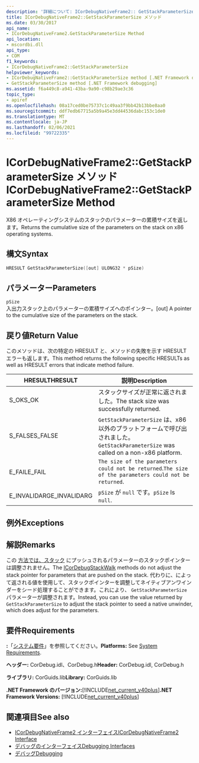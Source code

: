 ```yaml
---
description: '詳細について: ICorDebugNativeFrame2:: GetStackParameterSize メソッド'
title: ICorDebugNativeFrame2::GetStackParameterSize メソッド
ms.date: 03/30/2017
api_name:
- ICorDebugNativeFrame2.GetStackParameterSize Method
api_location:
- mscordbi.dll
api_type:
- COM
f1_keywords:
- ICorDebugNativeFrame2::GetStackParameterSize
helpviewer_keywords:
- ICorDebugNativeFrame2::GetStackParameterSize method [.NET Framework debugging]
- GetStackParameterSize method [.NET Framework debugging]
ms.assetid: f6a449c8-a941-43ba-9a90-c98b29ae3c36
topic_type:
- apiref
ms.openlocfilehash: 08a17ced0be75737c1c49aa3f9bb42b13bbe8aa0
ms.sourcegitcommit: ddf7edb67715a5b9a45e3dd44536dabc153c1de0
ms.translationtype: MT
ms.contentlocale: ja-JP
ms.lasthandoff: 02/06/2021
ms.locfileid: "99722335"
---
```

# <a name="icordebugnativeframe2getstackparametersize-method"></a><span data-ttu-id="06fb4-103">ICorDebugNativeFrame2::GetStackParameterSize メソッド</span><span class="sxs-lookup"><span data-stu-id="06fb4-103">ICorDebugNativeFrame2::GetStackParameterSize Method</span></span>

<span data-ttu-id="06fb4-104">X86 オペレーティングシステムのスタックのパラメーターの累積サイズを返します。</span><span class="sxs-lookup"><span data-stu-id="06fb4-104">Returns the cumulative size of the parameters on the stack on x86 operating systems.</span></span>  
  
## <a name="syntax"></a><span data-ttu-id="06fb4-105">構文</span><span class="sxs-lookup"><span data-stu-id="06fb4-105">Syntax</span></span>  
  
```cpp  
HRESULT GetStackParameterSize([out] ULONG32 * pSize)  
```  
  
## <a name="parameters"></a><span data-ttu-id="06fb4-106">パラメーター</span><span class="sxs-lookup"><span data-stu-id="06fb4-106">Parameters</span></span>  

 `pSize`  
 <span data-ttu-id="06fb4-107">入出力スタック上のパラメーターの累積サイズへのポインター。</span><span class="sxs-lookup"><span data-stu-id="06fb4-107">[out] A pointer to the cumulative size of the parameters on the stack.</span></span>  
  
## <a name="return-value"></a><span data-ttu-id="06fb4-108">戻り値</span><span class="sxs-lookup"><span data-stu-id="06fb4-108">Return Value</span></span>  

 <span data-ttu-id="06fb4-109">このメソッドは、次の特定の HRESULT と、メソッドの失敗を示す HRESULT エラーも返します。</span><span class="sxs-lookup"><span data-stu-id="06fb4-109">This method returns the following specific HRESULTs as well as HRESULT errors that indicate method failure.</span></span>  
  
|<span data-ttu-id="06fb4-110">HRESULT</span><span class="sxs-lookup"><span data-stu-id="06fb4-110">HRESULT</span></span>|<span data-ttu-id="06fb4-111">説明</span><span class="sxs-lookup"><span data-stu-id="06fb4-111">Description</span></span>|  
|-------------|-----------------|  
|<span data-ttu-id="06fb4-112">S_OK</span><span class="sxs-lookup"><span data-stu-id="06fb4-112">S_OK</span></span>|<span data-ttu-id="06fb4-113">スタックサイズが正常に返されました。</span><span class="sxs-lookup"><span data-stu-id="06fb4-113">The stack size was successfully returned.</span></span>|  
|<span data-ttu-id="06fb4-114">S_FALSE</span><span class="sxs-lookup"><span data-stu-id="06fb4-114">S_FALSE</span></span>|<span data-ttu-id="06fb4-115">`GetStackParameterSize` は、x86 以外のプラットフォームで呼び出されました。</span><span class="sxs-lookup"><span data-stu-id="06fb4-115">`GetStackParameterSize` was called on a non-x86 platform.</span></span>|  
|<span data-ttu-id="06fb4-116">E_FAIL</span><span class="sxs-lookup"><span data-stu-id="06fb4-116">E_FAIL</span></span>|<span data-ttu-id="06fb4-117">`The size of the parameters could not be returned`.</span><span class="sxs-lookup"><span data-stu-id="06fb4-117">`The size of the parameters could not be returned`.</span></span>|  
|<span data-ttu-id="06fb4-118">E_INVALIDARG</span><span class="sxs-lookup"><span data-stu-id="06fb4-118">E_INVALIDARG</span></span>|<span data-ttu-id="06fb4-119">`pSize` が `null` です。</span><span class="sxs-lookup"><span data-stu-id="06fb4-119">`pSize` Is `null`.</span></span>|  
  
## <a name="exceptions"></a><span data-ttu-id="06fb4-120">例外</span><span class="sxs-lookup"><span data-stu-id="06fb4-120">Exceptions</span></span>  
  
## <a name="remarks"></a><span data-ttu-id="06fb4-121">解説</span><span class="sxs-lookup"><span data-stu-id="06fb4-121">Remarks</span></span>  

 <span data-ttu-id="06fb4-122">この [方法では、スタック](icordebugstackwalk-interface.md) にプッシュされるパラメーターのスタックポインターは調整されません。</span><span class="sxs-lookup"><span data-stu-id="06fb4-122">The [ICorDebugStackWalk](icordebugstackwalk-interface.md) methods do not adjust the stack pointer for parameters that are pushed on the stack.</span></span> <span data-ttu-id="06fb4-123">代わりに、によって返される値を使用して、スタックポインターを調整してネイティブアンワインダーをシード処理することができます。これにより、 `GetStackParameterSize` パラメーターが調整されます。</span><span class="sxs-lookup"><span data-stu-id="06fb4-123">Instead, you can use the value returned by `GetStackParameterSize` to adjust the stack pointer to seed a native unwinder, which does adjust for the parameters.</span></span>  
  
## <a name="requirements"></a><span data-ttu-id="06fb4-124">要件</span><span class="sxs-lookup"><span data-stu-id="06fb4-124">Requirements</span></span>  

 <span data-ttu-id="06fb4-125">**:**「[システム要件](../../get-started/system-requirements.md)」を参照してください。</span><span class="sxs-lookup"><span data-stu-id="06fb4-125">**Platforms:** See [System Requirements](../../get-started/system-requirements.md).</span></span>  
  
 <span data-ttu-id="06fb4-126">**ヘッダー:** CorDebug.idl、CorDebug.h</span><span class="sxs-lookup"><span data-stu-id="06fb4-126">**Header:** CorDebug.idl, CorDebug.h</span></span>  
  
 <span data-ttu-id="06fb4-127">**ライブラリ:** CorGuids.lib</span><span class="sxs-lookup"><span data-stu-id="06fb4-127">**Library:** CorGuids.lib</span></span>  
  
 <span data-ttu-id="06fb4-128">**.NET Framework のバージョン:**[!INCLUDE[net_current_v40plus](../../../../includes/net-current-v40plus-md.md)]</span><span class="sxs-lookup"><span data-stu-id="06fb4-128">**.NET Framework Versions:** [!INCLUDE[net_current_v40plus](../../../../includes/net-current-v40plus-md.md)]</span></span>  
  
## <a name="see-also"></a><span data-ttu-id="06fb4-129">関連項目</span><span class="sxs-lookup"><span data-stu-id="06fb4-129">See also</span></span>

- [<span data-ttu-id="06fb4-130">ICorDebugNativeFrame2 インターフェイス</span><span class="sxs-lookup"><span data-stu-id="06fb4-130">ICorDebugNativeFrame2 Interface</span></span>](icordebugnativeframe2-interface.md)
- [<span data-ttu-id="06fb4-131">デバッグのインターフェイス</span><span class="sxs-lookup"><span data-stu-id="06fb4-131">Debugging Interfaces</span></span>](debugging-interfaces.md)
- [<span data-ttu-id="06fb4-132">デバッグ</span><span class="sxs-lookup"><span data-stu-id="06fb4-132">Debugging</span></span>](index.md)
